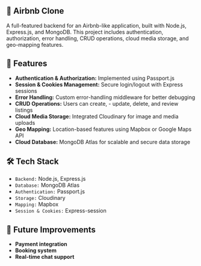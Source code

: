 ## 🏡 Airbnb Clone

A full-featured backend for an Airbnb-like application, built with Node.js, Express.js, and MongoDB. This project includes authentication, authorization, error handling, CRUD operations, cloud media storage, and geo-mapping features.

## 🚀 Features
- **Authentication & Authorization:** Implemented using Passport.js
- **Session & Cookies Management:** Secure login/logout with Express sessions
- **Error Handling:** Custom error-handling middleware for better debugging
- **CRUD Operations:** Users can create, - update, delete, and review listings
- **Cloud Media Storage:** Integrated Cloudinary for image and media uploads
- **Geo Mapping:** Location-based features using Mapbox or Google Maps API
- **Cloud Database:** MongoDB Atlas for scalable and secure data storage

## 🛠️ Tech Stack
- `Backend:` Node.js, Express.js
- `Database:` MongoDB Atlas
- `Authentication:` Passport.js
- `Storage:` Cloudinary
- `Mapping:` Mapbox
- `Session & Cookies:` Express-session

## 🎯 Future Improvements
- **Payment integration**
- **Booking system**
- **Real-time chat support**
